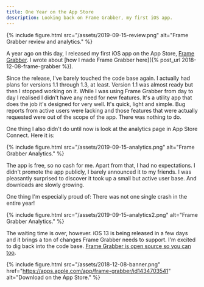 ```yaml
---
title: One Year on the App Store
description: Looking back on Frame Grabber, my first iOS app.
---
```


{% include figure.html src="/assets/2019-09-15-review.png" alt="Frame Grabber review and analytics." %}

A year ago on this day, I released my first iOS app on the App Store, [Frame Grabber](https://apps.apple.com/app/frame-grabber/id1434703541). I wrote about [how I made Frame Grabber here]({% post_url 2018-12-08-frame-grabber %}).

Since the release, I've barely touched the code base again. I actually had plans for versions 1.1 through 1.3, at least. Version 1.1 was almost ready but then I stopped working on it. While I was using Frame Grabber from day to day I realised I didn't have any need for new features. It's a utility app that does the job it's designed for very well. It's quick, light and simple. Bug reports from active users were lacking and those features that were actually requested were out of the scope of the app. There was nothing to do.

One thing I also didn't do until now is look at the analytics page in App Store Connect. Here it is:

{% include figure.html src="/assets/2019-09-15-analytics.png" alt="Frame Grabber Analytics." %}

The app is free, so no cash for me. Apart from that, I had no expectations. I didn't promote the app publicly, I barely announced it to my friends. I was pleasantly surprised to discover it took up a small but active user base. And downloads are slowly growing.

One thing I'm especially proud of: There was not one single crash in the entire year!

{% include figure.html src="/assets/2019-09-15-analytics2.png" alt="Frame Grabber Analytics." %}

The waiting time is over, however. iOS 13 is being released in a few days and it brings a ton of changes Frame Grabber needs to support. I'm excited to dig back into the code base. [Frame Grabber is open source so you can too](https://github.com/arthurhammer/FrameGrabber).

{% include figure.html src="/assets/2018-12-08-banner.png" href="https://apps.apple.com/app/frame-grabber/id1434703541" alt="Download on the App Store." %}
